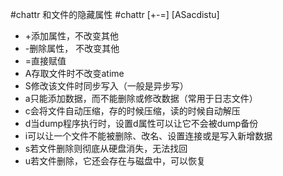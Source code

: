 #chattr 和文件的隐藏属性
#chattr [+-=] [ASacdistu]
* +添加属性，不改变其他
* -删除属性， 不改变其他
* =直接赋值
* A存取文件时不改变atime
* S修改该文件时同步写入（一般是异步写）
* a只能添加数据，而不能删除或修改数据（常用于日志文件）
* c会将文件自动压缩，存的时候压缩，读的时候自动解压
* d当dump程序执行时，设置d属性可以让它不会被dump备份
* i可以让一个文件不能被删除、改名、设置连接或是写入新增数据
* s若文件删除则彻底从硬盘消失，无法找回
* u若文件删除，它还会存在与磁盘中，可以恢复